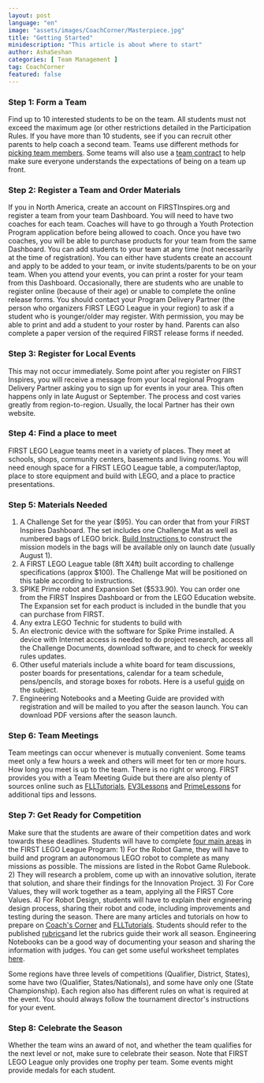 ```yaml
---
layout: post
language: "en"
image: "assets/images/CoachCorner/Masterpiece.jpg"
title: "Getting Started"
minidescription: "This article is about where to start"
author: AshaSeshan
categories: [ Team Management ]
tag: CoachCorner
featured: false
---
```


### Step 1: Form a Team

Find up to 10 interested students to be on the team. All students must not exceed the maximum age (or other restrictions detailed in the Participation Rules. If you have more than 10 students, see if you can recruit other parents to help coach a second team.  Teams use different methods for <a href="http://flltutorials.com/coachcorner/team%20management/2018/12/10/Picking-Team-Members.html">picking team members</a>. Some teams will also use a <a href="http://flltutorials.com/coachcorner/coaching/2018/07/24/Team-Applications.html">team contract</a> to help make sure everyone understands the expectations of being on a team up front.

### Step 2: Register a Team and Order Materials

If you in North America, create an account on FIRSTInspires.org and register a team from your team Dashboard. You will need to have two coaches for each team. Coaches will have to go through a Youth Protection Program application before being allowed to coach. Once you have two coaches, you will be able to purchase products for your team from the same Dashboard. You can add students to your team at any time (not necessarily at the time of registration). You can either have students create an account and apply to be added to your team, or invite students/parents to be on your team. When you attend your events, you can print a roster for your team from this Dashboard. Occasionally, there are students who are unable to register online (because of their age) or unable to complete the online release forms. You should contact your Program Delivery Partner (the person who organizers FIRST LEGO League in your region) to ask if a student who is younger/older may register. With permission, you may be able to print and add a student to your roster by hand. Parents can also complete a paper version of the required FIRST release forms if needed.

### Step 3: Register for Local Events

This may not occur immediately. Some point after you register on FIRST Inspires, you will receive a message from your local regional Program Delivery Partner asking you to sign up for events in your area. This often happens only in late August or September. The process and cost varies greatly from region-to-region. Usually, the local Partner has their own website.

### Step 4: Find a place to meet

FIRST LEGO League teams meet in a variety of places.  They meet at schools, shops, community centers, basements and living rooms. You will need enough space for a FIRST LEGO League table, a computer/laptop, place to store equipment and build with LEGO, and a place to practice presentations.

### Step 5: Materials Needed

1. A Challenge Set for the year ($95). You can order that from your FIRST Inspires Dashboard. The set includes one Challenge Mat as well as numbered bags of LEGO brick. <a href="http://www.firstlegoleague.org/missionmodelbuildinginstructions"> Build Instructions </a> to construct the mission models in the bags will be available only on launch date (usually August 1).
2. A FIRST LEGO League table (8ft X4ft) built according to challenge specifications (approx $100). The Challenge Mat will be positioned on this table according to instructions.
3. SPIKE Prime robot and Expansion Set ($533.90). You can order one from the FIRST Inspires Dashboard or from the LEGO Education website. The Expansion set for each product is included in the bundle that you can purchase from FIRST.
4. Any extra LEGO Technic for students to build with
5. An electronic device with the software for Spike Prime installed. A device with Internet access is needed to do project research, access all the Challenge Documents, download software, and to check for weekly rules updates.
6. Other useful materials include a white board for team discussions, poster boards for presentations, calendar for a team schedule, pens/pencils, and storage boxes for robots. Here is a useful <a href="http://flltutorials.com/coachcorner/resources/2017/09/15/Non-LEGO-Essentials.html">guide</a> on the subject.
7. Engineering Notebooks and a Meeting Guide are provided with registration and will be mailed to you after the season launch. You can download PDF versions after the season launch.

### Step 6: Team Meetings

Team meetings can occur whenever is mutually convenient. Some teams meet only a few hours a week and others will meet for ten or more hours. How long you meet is up to the team. There is no right or wrong. FIRST provides you with a Team Meeting Guide but there are also plenty of sources online such as <a href="http://www.flltutorials.com">FLLTutorials</a>, <a href="http://www.ev3lessons.com">EV3Lessons</a> and <a href="http://www.primelessons.org">PrimeLessons</a> for additional tips and lessons.

### Step 7:  Get Ready for Competition

Make sure that the students are aware of their competition dates and work towards these deadlines. Students will have to complete <a href="http://flltutorials.com/coachcorner/presentations/competition%20day/2018/02/05/FIRST-LEGO-League-Deliverables.html">four main areas</a> in the FIRST LEGO League Program: 1) For the Robot Game, they will have to build and program an autonomous LEGO robot to complete as many missions as possible. The missions are listed in the Robot Game Rulebook. 2) They will research a problem, come up with an innovative solution, iterate that solution, and share their findings for the Innovation Project. 3) For Core Values, they will work together as a team, applying all the FIRST Core Values. 4) For Robot Design, students will have to explain their engineering design process, sharing their robot and code, including improvements and testing during the season. There are many articles and tutorials on how to prepare on <a href="http://flltutorials.com/CoachCorner.html"> Coach's Corner</a> and <a href="http://www.flltutorials.com">FLLTutorials</a>. Students should refer to the published <a href="http://www.firstlegoleague.org/challenge#challenge">rubrics<a/>and let the rubrics guide their work all season. Engineering Notebooks can be a good way of documenting your season and sharing the information with judges. You can get some useful worksheet templates <a href="https://flltutorials.com/en/Worksheets.html">here<a/>.

Some regions have three levels of competitions (Qualifier, District, States), some have two (Qualifier, States/Nationals), and some have only one (State Championship). Each region also has different rules on what is required at the event. You should always follow the tournament director's instructions for your event.

### Step 8: Celebrate the Season

Whether the team wins an award of not, and whether the team qualifies for the next level or not, make sure to celebrate their season. Note that FIRST LEGO League only provides one trophy per team. Some events might provide medals for each student.
